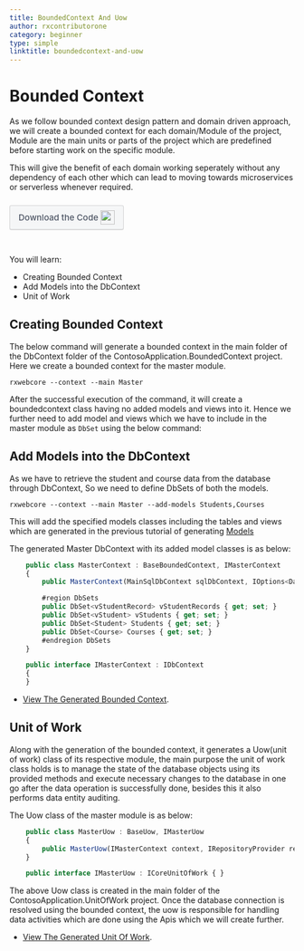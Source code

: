 ```yaml
---
title: BoundedContext And Uow
author: rxcontributorone
category: beginner
type: simple
linktitle: boundedcontext-and-uow
---
```


# Bounded Context
As we follow bounded context design pattern and  domain driven approach, we will create a bounded context for each domain/Module of the project, Module are the main units or parts of the project which are predefined before starting work on the specific module. 

This will give the benefit of each domain working seperately without any dependency of each other which can lead to moving towards microservices or serverless whenever required.

<a role="button" target="_blank" href="https://github.com/rxweb/RxWebCore/blob/master/src/Samples/AspNetCore/Documentation%20Examples/Tours%20of%20Contoso%20Application/Beginner/ContosoApplication/ContosoApplication.BoundedContext/DbContext/Main/MasterContext.cs" style="
    background: #f5f6f7;
    color: #4e5665 !important;
    font-size: 12px;
    padding: 5px 10px;
    border-color: rgba(0,0,0,.14);
    border-radius: 3px;
    border-style: solid;
    border-width: 1px;
    box-shadow: 0 1px 1px 0 rgba(0,0,0,.12);
    color: #fff;
    cursor: pointer;
    font-family: -apple-system, BlinkMacSystemFont, Roboto, Arial, Helvetica, sans-serif;
    font-size: 15px;
    font-weight: 500;
    line-height: 18px;
    padding: 8px 15px;
    text-align: center;
    transition: all 100ms ease-out;
    display: inline-block;
    text-decoration: none;
    white-space: nowrap;
    margin-bottom: 30px;
    margin-top: 10px;
"><span style="vertical-align: middle">Download the Code</span><img class="_3-99 img" src="https://scontent.famd5-1.fna.fbcdn.net/v/t39.2365-6/21630666_872184906282544_8997395837269049344_n.png?_nc_cat=106&amp;_nc_ohc=ixvAzbNREvgAX9AAb7C&amp;_nc_ht=scontent.famd5-1.fna&amp;oh=738ee91e1ae8331712186222788828a0&amp;oe=5ED55A8A" height="25" alt="" style="vertical-align:middle;margin-left: 4px;max-width: 654px;"></a>

You will learn:
<ul class="bullet-list">
  <li class="overview-nav-item">Creating Bounded Context</li> 
  <li class="overview-nav-item">Add Models into the DbContext</li>
  <li class="overview-nav-item">Unit of Work</li>
</ul>

## Creating Bounded Context
The below command will generate a bounded context in the main folder of the DbContext folder of the ContosoApplication.BoundedContext project. Here we create a bounded context for the master module.

`````
rxwebcore --context --main Master
`````

After the successful execution of the command, it will create a boundedcontext class having no added models and views into it. Hence we further need to add model and views which we have to include in the master module as `DbSet` using the below command:

## Add Models into the DbContext
As we have to retrieve the student and course data from the database through DbContext, So we need to define DbSets of both the models.

`````
rxwebcore --context --main Master --add-models Students,Courses
`````

This will add the specified models classes including the tables and views which are generated in the previous tutorial of generating <a class="redirect-link" href="/rx-web-core/tours-of-contoso-app/Beginner/scaffolding/models">Models</a>

The generated Master DbContext with its added model classes is as below:

````js
    public class MasterContext : BaseBoundedContext, IMasterContext
    {
        public MasterContext(MainSqlDbContext sqlDbContext, IOptions<DatabaseConfig> databaseConfig, IHttpContextAccessor contextAccessor, ITenantDbConnectionInfo tenantDbConnection) : base(sqlDbContext, databaseConfig.Value, contextAccessor, tenantDbConnection) { }

        #region DbSets
        public DbSet<vStudentRecord> vStudentRecords { get; set; }
        public DbSet<vStudent> vStudents { get; set; }
        public DbSet<Student> Students { get; set; }
        public DbSet<Course> Courses { get; set; }
        #endregion DbSets
    }

    public interface IMasterContext : IDbContext
    {
    }
````
<ul class="bullet-list">
<li>
<span style="text-decoration:underline;"> <a class="redirect-link" target="_blank" href="https://github.com/rxweb/RxWebCore/blob/master/src/Samples/AspNetCore/Documentation%20Examples/Tours%20of%20Contoso%20Application/Beginner/ContosoApplication/ContosoApplication.BoundedContext/DbContext/Main/MasterContext.cs">View The Generated Bounded Context</a></span>.
</li>
</ul>

## Unit of Work
Along with the generation of the bounded context, it generates a Uow(unit of work) class of its respective module, the main purpose the unit of work class holds is to manage the state of the database objects using its provided methods and execute necessary changes to the database in one go after the data operation is successfully done, besides this it also performs data entity auditing.

The Uow class of the master module is as below:

````js
    public class MasterUow : BaseUow, IMasterUow
    {
        public MasterUow(IMasterContext context, IRepositoryProvider repositoryProvider) : base(context, repositoryProvider) { }
    }

    public interface IMasterUow : ICoreUnitOfWork { }
````

The above Uow class is created in the main folder of the ContosoApplication.UnitOfWork project. Once the database connection is resolved using the bounded context, the uow is responsible for handling data activities which are done using the Apis which we will create further.

<ul class="bullet-list">
<li>
<span style="text-decoration:underline;"> <a class="redirect-link" target="_blank" href="https://github.com/rxweb/RxWebCore/blob/master/src/Samples/AspNetCore/Documentation%20Examples/Tours%20of%20Contoso%20Application/Beginner/ContosoApplication/ContosoApplication.UnitOfWork/Main/MasterUow.cs">View The Generated Unit Of Work</a></span>.
</li>
</ul>

